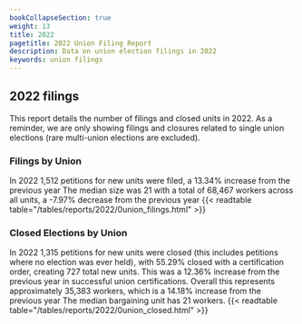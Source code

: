 ```yaml
---
bookCollapseSection: true
weight: 13
title: 2022
pagetitle: 2022 Union Filing Report
description: Data on union election filings in 2022
keywords: union filings
---
```


## 2022 filings

This report details the number of filings and closed units in 2022. As a reminder, we are only showing filings and closures related to single union elections (rare multi-union elections are excluded).

### Filings by Union
In 2022 1,512 petitions for new units were filed, a 13.34% increase from the previous year The median size was 21 with a total of 68,467 workers across all units, a -7.97% decrease from the previous year
{{< readtable table="/tables/reports/2022/0union_filings.html" >}}

### Closed Elections by Union
In 2022 1,315 petitions for new units were closed (this includes petitions where no election was ever held), with 55.29% closed with a certification order, creating 727 total new units. This was a 12.36% increase from the previous year in successful union certifications. Overall this represents approximately 35,383 workers, which is a 14.18% increase from the previous year The median bargaining unit has 21 workers.
{{< readtable table="/tables/reports/2022/0union_closed.html" >}}
